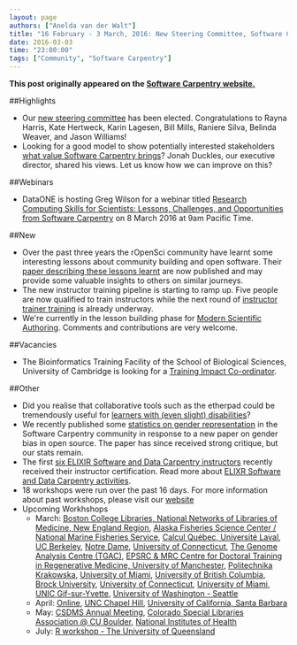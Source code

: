 ```yaml
---
layout: page
authors: ["Anelda van der Walt"]
title: "16 February - 3 March, 2016: New Steering Committee, Software Carpentry Value Proposition, Webinar, Vacancies,  Community Building, Instructor Training, and Modern Scientific Authoring"
date: 2016-03-03
time: "23:00:00"
tags: ["Community", "Software Carpentry"]
---
```


<p><b>This post originally appeared on the <a href="https://software-carpentry.org/">Software Carpentry website.</a></b></p>

##Highlights
* Our [new steering committee]({{page.baseurl}}/blog/2016/02/election-results.html) has been elected. Congratulations to Rayna Harris, Kate Hertweck, Karin Lagesen, Bill Mills, Raniere Silva, Belinda Weaver, and Jason Williams!
* Looking for a good model to show potentially interested stakeholders [what value Software Carpentry brings]({{page.baseurl}}/blog/2016/03/venn-diagram.html)? Jonah Duckles, our executive director, shared his views. Let us know how we can improve on this? 

##Webinars
* DataONE is hosting Greg Wilson for a webinar titled [Research Computing Skills for Scientists: Lessons, Challenges, and Opportunities from Software Carpentry](https://www.dataone.org/upcoming-webinar) on 8 March 2016 at 9am Pacific Time. 

##New
* Over the past three years the rOpenSci community have learnt some interesting lessons about community building and open software.  Their [paper describing these lessons learnt]({{page.baseurl}}/blog/2016/02/ropensci-paper.html) are now published and may provide some valuable insights to others on similar journeys.
* The new instructor training pipeline is starting to ramp up. Five people are now qualified to train instructors while the next round of [instructor trainer training]({{page.baseurl}}/blog/2016/02/new-instructor-pipeline.html) is already underway. 
* We're currently in the lesson building phase for [Modern Scientific Authoring]({{page.baseurl}}/blog/2016/02/collaboration-counterpoint.html). Comments and contributions are very welcome.

##Vacancies
* The Bioinformatics Training Facility of the School of Biological Sciences, University of Cambridge is looking for a [Training Impact Co-ordinator]({{page.baseurl}}/blog/2016/02/bioinformatics-training-impact-job.html).

##Other
* Did you realise that collaborative tools such as the etherpad could be tremendously useful for [learners with (even slight) disabilities]({{page.baseurl}}/blog/2016/02/more-of-a-difference-than-you-realize.html)?
* We recently published some [statistics on gender representation]({{page.baseurl}}/blog/2016/02/checking-the-balance.html) in the Software Carpentry community in response to a new paper on gender bias in open source. The paper has since received strong critique, but our stats remain.
* The first [six ELIXIR Software and Data Carpentry instructors](https://www.elixir-europe.org/news/first-six-elixir-trainers-receive-software-and-data-carpentry-instructors-certificate?utm_content=buffer063ce&utm_medium=social&utm_source=twitter.com&utm_campaign=buffer) recently received their instructor certification. Read more about [ELIXR Software and Data Carpentry activities](http://elixir-uk.org/node-events/software-and-data-carpentry-instructor-training-at-the-university-of-lausanne).
* 18 workshops were run over the past 16 days. For more information about past workshops, please visit our [website]({{page.baseurl}}/workshops/past/) 
* Upcoming Workhshops
  * March:
    [Boston College Libraries, National Networks of Libraries of Medicine, New England Region](https://iglpdc.github.io/2016-03-07-bc/),
    [Alaska Fisheries Science Center / National Marine Fisheries Service](https://rachelss.github.io/2016-03-02-NMFS-Seattle/),
    [Calcul Québec, Université Laval](https://computecanada.github.io/2016-03-01-Universite-Laval/),
    [UC Berkeley](http://datacarpentry.github.io/2016-03-03-ucmp/),
    [Notre Dame](https://fmichonneau.github.io/2016-03-07-notre-dame/),
    [University of Connecticut](https://jrherr.github.io/2016-03-07-uconn/),
    [The Genome Analysis Centre (TGAC)](https://mattdrew.github.io/2016-03-08-TGAC/),
    [EPSRC & MRC Centre for Doctoral Training in Regenerative Medicine, University of Manchester](https://softwaresaved.github.io/2016-03-10-CDT-reg-medicine/),
    [Politechnika Krakowska](http://erkakrakow.pl/index.php/warsztaty/16-1-warsztaty-z-erka-software-carpentry),
    [University of Miami](https://mkcor.github.io/2016-03-14-university-of-miami/),
    [University of British Columbia](https://computecanada.github.io/2016-03-12-ubc/),
    [Brock University](https://computecanada.github.io/2016-03-19-brocku/),
    [University of Connecticut](https://butterflyology.github.io/2016-03-21-UConn/),
    [University of Miami](https://qjcg.github.io/2016-03-28-umiami/),
    [UNIC Gif-sur-Yvette](https://paris-swc.github.io/2016-03-29-gif-sur-yvette/),
    [University of Washington - Seattle](http://uwescience.github.io/2016-03-31-uw/)
  * April:
    [Online](https://swcarpentry.github.io/2016-04-13-training-online/),
    [UNC Chapel Hill](https://kcranston.github.io/2016-04-11-UNC/),
    [University of California, Santa Barbara](https://mqwilber.github.io/2016-04-14-ucsb/)
  * May:
    [CSDMS Annual Meeting](https://mperignon.github.io/2016-05-16-csdms/),
    [Colorado Special Libraries Association @ CU Boulder](https://mperignon.github.io/2016-05-25-culibraries/),
    [National Institutes of Health](http://www.datacarpentry.org/2016-05-26-NIH/)
  * July:
    [R workshop - The University of Queensland](https://bio-swc-bne.github.io/2016-07-11-bne-R/)
